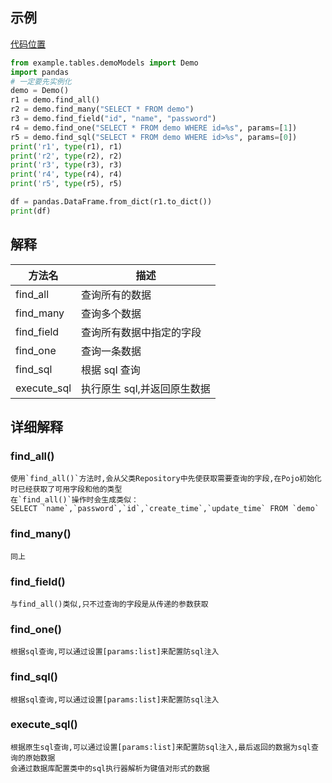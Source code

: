 ## 示例

[代码位置](https://gitee.com/aecode/aestate/blob/main/example/operas/mysql/basis/find.py)

```python
from example.tables.demoModels import Demo
import pandas
# 一定要先实例化
demo = Demo()
r1 = demo.find_all()
r2 = demo.find_many("SELECT * FROM demo")
r3 = demo.find_field("id", "name", "password")
r4 = demo.find_one("SELECT * FROM demo WHERE id=%s", params=[1])
r5 = demo.find_sql("SELECT * FROM demo WHERE id>%s", params=[0])
print('r1', type(r1), r1)
print('r2', type(r2), r2)
print('r3', type(r3), r3)
print('r4', type(r4), r4)
print('r5', type(r5), r5)

df = pandas.DataFrame.from_dict(r1.to_dict())
print(df)

```

## 解释

| 方法名      | 描述                        |
| ----------- | --------------------------- |
| find_all    | 查询所有的数据              |
| find_many   | 查询多个数据                |
| find_field  | 查询所有数据中指定的字段    |
| find_one    | 查询一条数据                |
| find_sql    | 根据 sql 查询               |
| execute_sql | 执行原生 sql,并返回原生数据 |

## 详细解释

### find_all()

    使用`find_all()`方法时,会从父类Repository中先使获取需要查询的字段,在Pojo初始化时已经获取了可用字段和他的类型
    在`find_all()`操作时会生成类似：
    SELECT `name`,`password`,`id`,`create_time`,`update_time` FROM `demo`

### find_many()

    同上

### find_field()

    与find_all()类似,只不过查询的字段是从传递的参数获取

### find_one()

    根据sql查询,可以通过设置[params:list]来配置防sql注入

### find_sql()

    根据sql查询,可以通过设置[params:list]来配置防sql注入

### execute_sql()

    根据原生sql查询,可以通过设置[params:list]来配置防sql注入,最后返回的数据为sql查询的原始数据
    会通过数据库配置类中的sql执行器解析为键值对形式的数据
